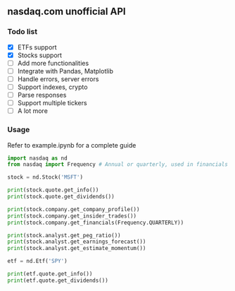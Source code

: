 ## nasdaq.com unofficial API

### Todo list

- [x] ETFs support
- [x] Stocks support  
- [ ] Add more functionalities
- [ ] Integrate with Pandas, Matplotlib
- [ ] Handle errors, server errors
- [ ] Support indexes, crypto
- [ ] Parse responses
- [ ] Support multiple tickers
- [ ] A lot more

### Usage

Refer to example.ipynb for a complete guide

```python
import nasdaq as nd
from nasdaq import Frequency # Annual or quarterly, used in financials data

stock = nd.Stock('MSFT')

print(stock.quote.get_info())
print(stock.quote.get_dividends())

print(stock.company.get_company_profile())
print(stock.company.get_insider_trades())
print(stock.company.get_financials(Frequency.QUARTERLY))

print(stock.analyst.get_peg_ratio())
print(stock.analyst.get_earnings_forecast())
print(stock.analyst.get_estimate_momentum())

etf = nd.Etf('SPY')

print(etf.quote.get_info())
print(etf.quote.get_dividends())
